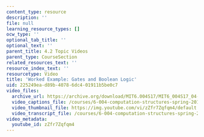 ```yaml
---
content_type: resource
description: ''
file: null
learning_resource_types: []
ocw_type: ''
optional_tab_title: ''
optional_text: ''
parent_title: 4.2 Topic Videos
parent_type: CourseSection
related_resources_text: ''
resource_index_text: ''
resourcetype: Video
title: 'Worked Example: Gates and Boolean Logic'
uid: 225249ea-d89b-4078-6dc4-01911b5be0c7
video_files:
  archive_url: https://archive.org/download/MIT6.004S17/MIT6_004S17_04-02-08-02_300k.mp4
  video_captions_file: /courses/6-004-computation-structures-spring-2017/55f9426585ab51d1bbc4369d183b72a1_zZfr7Zqfqm4.vtt
  video_thumbnail_file: https://img.youtube.com/vi/zZfr7Zqfqm4/default.jpg
  video_transcript_file: /courses/6-004-computation-structures-spring-2017/751a93a52d942582f0d5efdee0882c90_zZfr7Zqfqm4.pdf
video_metadata:
  youtube_id: zZfr7Zqfqm4
---
```

